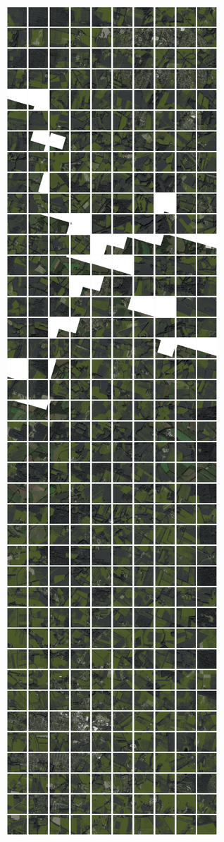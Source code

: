 <html>
<div>
<img src="https://github.com/HakkaTjakka/NL_TILE_MAP/blob/main/18/647/-1047/r.6470.-10470.png" height="44" width="44">
<img src="https://github.com/HakkaTjakka/NL_TILE_MAP/blob/main/18/647/-1047/r.6471.-10470.png" height="44" width="44">
<img src="https://github.com/HakkaTjakka/NL_TILE_MAP/blob/main/18/647/-1047/r.6472.-10470.png" height="44" width="44">
<img src="https://github.com/HakkaTjakka/NL_TILE_MAP/blob/main/18/647/-1047/r.6473.-10470.png" height="44" width="44">
<img src="https://github.com/HakkaTjakka/NL_TILE_MAP/blob/main/18/647/-1047/r.6474.-10470.png" height="44" width="44">
<img src="https://github.com/HakkaTjakka/NL_TILE_MAP/blob/main/18/647/-1047/r.6475.-10470.png" height="44" width="44">
<img src="https://github.com/HakkaTjakka/NL_TILE_MAP/blob/main/18/647/-1047/r.6476.-10470.png" height="44" width="44">
<img src="https://github.com/HakkaTjakka/NL_TILE_MAP/blob/main/18/647/-1047/r.6477.-10470.png" height="44" width="44">
<img src="https://github.com/HakkaTjakka/NL_TILE_MAP/blob/main/18/647/-1047/r.6478.-10470.png" height="44" width="44">
<img src="https://github.com/HakkaTjakka/NL_TILE_MAP/blob/main/18/647/-1047/r.6479.-10470.png" height="44" width="44">
<img src="https://github.com/HakkaTjakka/NL_TILE_MAP/blob/main/18/648/-1047/r.6480.-10470.png" height="44" width="44">
<img src="https://github.com/HakkaTjakka/NL_TILE_MAP/blob/main/18/648/-1047/r.6481.-10470.png" height="44" width="44">
<img src="https://github.com/HakkaTjakka/NL_TILE_MAP/blob/main/18/648/-1047/r.6482.-10470.png" height="44" width="44">
<img src="https://github.com/HakkaTjakka/NL_TILE_MAP/blob/main/18/648/-1047/r.6483.-10470.png" height="44" width="44">
<img src="https://github.com/HakkaTjakka/NL_TILE_MAP/blob/main/18/648/-1047/r.6484.-10470.png" height="44" width="44">
<img src="https://github.com/HakkaTjakka/NL_TILE_MAP/blob/main/18/648/-1047/r.6485.-10470.png" height="44" width="44">
<img src="https://github.com/HakkaTjakka/NL_TILE_MAP/blob/main/18/648/-1047/r.6486.-10470.png" height="44" width="44">
<img src="https://github.com/HakkaTjakka/NL_TILE_MAP/blob/main/18/648/-1047/r.6487.-10470.png" height="44" width="44">
<img src="https://github.com/HakkaTjakka/NL_TILE_MAP/blob/main/18/648/-1047/r.6488.-10470.png" height="44" width="44">
<img src="https://github.com/HakkaTjakka/NL_TILE_MAP/blob/main/18/648/-1047/r.6489.-10470.png" height="44" width="44">
<br>
<img src="https://github.com/HakkaTjakka/NL_TILE_MAP/blob/main/18/647/-1047/r.6470.-10469.png" height="44" width="44">
<img src="https://github.com/HakkaTjakka/NL_TILE_MAP/blob/main/18/647/-1047/r.6471.-10469.png" height="44" width="44">
<img src="https://github.com/HakkaTjakka/NL_TILE_MAP/blob/main/18/647/-1047/r.6472.-10469.png" height="44" width="44">
<img src="https://github.com/HakkaTjakka/NL_TILE_MAP/blob/main/18/647/-1047/r.6473.-10469.png" height="44" width="44">
<img src="https://github.com/HakkaTjakka/NL_TILE_MAP/blob/main/18/647/-1047/r.6474.-10469.png" height="44" width="44">
<img src="https://github.com/HakkaTjakka/NL_TILE_MAP/blob/main/18/647/-1047/r.6475.-10469.png" height="44" width="44">
<img src="https://github.com/HakkaTjakka/NL_TILE_MAP/blob/main/18/647/-1047/r.6476.-10469.png" height="44" width="44">
<img src="https://github.com/HakkaTjakka/NL_TILE_MAP/blob/main/18/647/-1047/r.6477.-10469.png" height="44" width="44">
<img src="https://github.com/HakkaTjakka/NL_TILE_MAP/blob/main/18/647/-1047/r.6478.-10469.png" height="44" width="44">
<img src="https://github.com/HakkaTjakka/NL_TILE_MAP/blob/main/18/647/-1047/r.6479.-10469.png" height="44" width="44">
<img src="https://github.com/HakkaTjakka/NL_TILE_MAP/blob/main/18/648/-1047/r.6480.-10469.png" height="44" width="44">
<img src="https://github.com/HakkaTjakka/NL_TILE_MAP/blob/main/18/648/-1047/r.6481.-10469.png" height="44" width="44">
<img src="https://github.com/HakkaTjakka/NL_TILE_MAP/blob/main/18/648/-1047/r.6482.-10469.png" height="44" width="44">
<img src="https://github.com/HakkaTjakka/NL_TILE_MAP/blob/main/18/648/-1047/r.6483.-10469.png" height="44" width="44">
<img src="https://github.com/HakkaTjakka/NL_TILE_MAP/blob/main/18/648/-1047/r.6484.-10469.png" height="44" width="44">
<img src="https://github.com/HakkaTjakka/NL_TILE_MAP/blob/main/18/648/-1047/r.6485.-10469.png" height="44" width="44">
<img src="https://github.com/HakkaTjakka/NL_TILE_MAP/blob/main/18/648/-1047/r.6486.-10469.png" height="44" width="44">
<img src="https://github.com/HakkaTjakka/NL_TILE_MAP/blob/main/18/648/-1047/r.6487.-10469.png" height="44" width="44">
<img src="https://github.com/HakkaTjakka/NL_TILE_MAP/blob/main/18/648/-1047/r.6488.-10469.png" height="44" width="44">
<img src="https://github.com/HakkaTjakka/NL_TILE_MAP/blob/main/18/648/-1047/r.6489.-10469.png" height="44" width="44">
<br>
<img src="https://github.com/HakkaTjakka/NL_TILE_MAP/blob/main/18/647/-1047/r.6470.-10468.png" height="44" width="44">
<img src="https://github.com/HakkaTjakka/NL_TILE_MAP/blob/main/18/647/-1047/r.6471.-10468.png" height="44" width="44">
<img src="https://github.com/HakkaTjakka/NL_TILE_MAP/blob/main/18/647/-1047/r.6472.-10468.png" height="44" width="44">
<img src="https://github.com/HakkaTjakka/NL_TILE_MAP/blob/main/18/647/-1047/r.6473.-10468.png" height="44" width="44">
<img src="https://github.com/HakkaTjakka/NL_TILE_MAP/blob/main/18/647/-1047/r.6474.-10468.png" height="44" width="44">
<img src="https://github.com/HakkaTjakka/NL_TILE_MAP/blob/main/18/647/-1047/r.6475.-10468.png" height="44" width="44">
<img src="https://github.com/HakkaTjakka/NL_TILE_MAP/blob/main/18/647/-1047/r.6476.-10468.png" height="44" width="44">
<img src="https://github.com/HakkaTjakka/NL_TILE_MAP/blob/main/18/647/-1047/r.6477.-10468.png" height="44" width="44">
<img src="https://github.com/HakkaTjakka/NL_TILE_MAP/blob/main/18/647/-1047/r.6478.-10468.png" height="44" width="44">
<img src="https://github.com/HakkaTjakka/NL_TILE_MAP/blob/main/18/647/-1047/r.6479.-10468.png" height="44" width="44">
<img src="https://github.com/HakkaTjakka/NL_TILE_MAP/blob/main/18/648/-1047/r.6480.-10468.png" height="44" width="44">
<img src="https://github.com/HakkaTjakka/NL_TILE_MAP/blob/main/18/648/-1047/r.6481.-10468.png" height="44" width="44">
<img src="https://github.com/HakkaTjakka/NL_TILE_MAP/blob/main/18/648/-1047/r.6482.-10468.png" height="44" width="44">
<img src="https://github.com/HakkaTjakka/NL_TILE_MAP/blob/main/18/648/-1047/r.6483.-10468.png" height="44" width="44">
<img src="https://github.com/HakkaTjakka/NL_TILE_MAP/blob/main/18/648/-1047/r.6484.-10468.png" height="44" width="44">
<img src="https://github.com/HakkaTjakka/NL_TILE_MAP/blob/main/18/648/-1047/r.6485.-10468.png" height="44" width="44">
<img src="https://github.com/HakkaTjakka/NL_TILE_MAP/blob/main/18/648/-1047/r.6486.-10468.png" height="44" width="44">
<img src="https://github.com/HakkaTjakka/NL_TILE_MAP/blob/main/18/648/-1047/r.6487.-10468.png" height="44" width="44">
<img src="https://github.com/HakkaTjakka/NL_TILE_MAP/blob/main/18/648/-1047/r.6488.-10468.png" height="44" width="44">
<img src="https://github.com/HakkaTjakka/NL_TILE_MAP/blob/main/18/648/-1047/r.6489.-10468.png" height="44" width="44">
<br>
<img src="https://github.com/HakkaTjakka/NL_TILE_MAP/blob/main/18/647/-1047/r.6470.-10467.png" height="44" width="44">
<img src="https://github.com/HakkaTjakka/NL_TILE_MAP/blob/main/18/647/-1047/r.6471.-10467.png" height="44" width="44">
<img src="https://github.com/HakkaTjakka/NL_TILE_MAP/blob/main/18/647/-1047/r.6472.-10467.png" height="44" width="44">
<img src="https://github.com/HakkaTjakka/NL_TILE_MAP/blob/main/18/647/-1047/r.6473.-10467.png" height="44" width="44">
<img src="https://github.com/HakkaTjakka/NL_TILE_MAP/blob/main/18/647/-1047/r.6474.-10467.png" height="44" width="44">
<img src="https://github.com/HakkaTjakka/NL_TILE_MAP/blob/main/18/647/-1047/r.6475.-10467.png" height="44" width="44">
<img src="https://github.com/HakkaTjakka/NL_TILE_MAP/blob/main/18/647/-1047/r.6476.-10467.png" height="44" width="44">
<img src="https://github.com/HakkaTjakka/NL_TILE_MAP/blob/main/18/647/-1047/r.6477.-10467.png" height="44" width="44">
<img src="https://github.com/HakkaTjakka/NL_TILE_MAP/blob/main/18/647/-1047/r.6478.-10467.png" height="44" width="44">
<img src="https://github.com/HakkaTjakka/NL_TILE_MAP/blob/main/18/647/-1047/r.6479.-10467.png" height="44" width="44">
<img src="https://github.com/HakkaTjakka/NL_TILE_MAP/blob/main/18/648/-1047/r.6480.-10467.png" height="44" width="44">
<img src="https://github.com/HakkaTjakka/NL_TILE_MAP/blob/main/18/648/-1047/r.6481.-10467.png" height="44" width="44">
<img src="https://github.com/HakkaTjakka/NL_TILE_MAP/blob/main/18/648/-1047/r.6482.-10467.png" height="44" width="44">
<img src="https://github.com/HakkaTjakka/NL_TILE_MAP/blob/main/18/648/-1047/r.6483.-10467.png" height="44" width="44">
<img src="https://github.com/HakkaTjakka/NL_TILE_MAP/blob/main/18/648/-1047/r.6484.-10467.png" height="44" width="44">
<img src="https://github.com/HakkaTjakka/NL_TILE_MAP/blob/main/18/648/-1047/r.6485.-10467.png" height="44" width="44">
<img src="https://github.com/HakkaTjakka/NL_TILE_MAP/blob/main/18/648/-1047/r.6486.-10467.png" height="44" width="44">
<img src="https://github.com/HakkaTjakka/NL_TILE_MAP/blob/main/18/648/-1047/r.6487.-10467.png" height="44" width="44">
<img src="https://github.com/HakkaTjakka/NL_TILE_MAP/blob/main/18/648/-1047/r.6488.-10467.png" height="44" width="44">
<img src="https://github.com/HakkaTjakka/NL_TILE_MAP/blob/main/18/648/-1047/r.6489.-10467.png" height="44" width="44">
<br>
<img src="https://github.com/HakkaTjakka/NL_TILE_MAP/blob/main/18/647/-1047/r.6470.-10466.png" height="44" width="44">
<img src="https://github.com/HakkaTjakka/NL_TILE_MAP/blob/main/18/647/-1047/r.6471.-10466.png" height="44" width="44">
<img src="https://github.com/HakkaTjakka/NL_TILE_MAP/blob/main/18/647/-1047/r.6472.-10466.png" height="44" width="44">
<img src="https://github.com/HakkaTjakka/NL_TILE_MAP/blob/main/18/647/-1047/r.6473.-10466.png" height="44" width="44">
<img src="https://github.com/HakkaTjakka/NL_TILE_MAP/blob/main/18/647/-1047/r.6474.-10466.png" height="44" width="44">
<img src="https://github.com/HakkaTjakka/NL_TILE_MAP/blob/main/18/647/-1047/r.6475.-10466.png" height="44" width="44">
<img src="https://github.com/HakkaTjakka/NL_TILE_MAP/blob/main/18/647/-1047/r.6476.-10466.png" height="44" width="44">
<img src="https://github.com/HakkaTjakka/NL_TILE_MAP/blob/main/18/647/-1047/r.6477.-10466.png" height="44" width="44">
<img src="https://github.com/HakkaTjakka/NL_TILE_MAP/blob/main/18/647/-1047/r.6478.-10466.png" height="44" width="44">
<img src="https://github.com/HakkaTjakka/NL_TILE_MAP/blob/main/18/647/-1047/r.6479.-10466.png" height="44" width="44">
<img src="https://github.com/HakkaTjakka/NL_TILE_MAP/blob/main/18/648/-1047/r.6480.-10466.png" height="44" width="44">
<img src="https://github.com/HakkaTjakka/NL_TILE_MAP/blob/main/18/648/-1047/r.6481.-10466.png" height="44" width="44">
<img src="https://github.com/HakkaTjakka/NL_TILE_MAP/blob/main/18/648/-1047/r.6482.-10466.png" height="44" width="44">
<img src="https://github.com/HakkaTjakka/NL_TILE_MAP/blob/main/18/648/-1047/r.6483.-10466.png" height="44" width="44">
<img src="https://github.com/HakkaTjakka/NL_TILE_MAP/blob/main/18/648/-1047/r.6484.-10466.png" height="44" width="44">
<img src="https://github.com/HakkaTjakka/NL_TILE_MAP/blob/main/18/648/-1047/r.6485.-10466.png" height="44" width="44">
<img src="https://github.com/HakkaTjakka/NL_TILE_MAP/blob/main/18/648/-1047/r.6486.-10466.png" height="44" width="44">
<img src="https://github.com/HakkaTjakka/NL_TILE_MAP/blob/main/18/648/-1047/r.6487.-10466.png" height="44" width="44">
<img src="https://github.com/HakkaTjakka/NL_TILE_MAP/blob/main/18/648/-1047/r.6488.-10466.png" height="44" width="44">
<img src="https://github.com/HakkaTjakka/NL_TILE_MAP/blob/main/18/648/-1047/r.6489.-10466.png" height="44" width="44">
<br>
<img src="https://github.com/HakkaTjakka/NL_TILE_MAP/blob/main/18/647/-1047/r.6470.-10465.png" height="44" width="44">
<img src="https://github.com/HakkaTjakka/NL_TILE_MAP/blob/main/18/647/-1047/r.6471.-10465.png" height="44" width="44">
<img src="https://github.com/HakkaTjakka/NL_TILE_MAP/blob/main/18/647/-1047/r.6472.-10465.png" height="44" width="44">
<img src="https://github.com/HakkaTjakka/NL_TILE_MAP/blob/main/18/647/-1047/r.6473.-10465.png" height="44" width="44">
<img src="https://github.com/HakkaTjakka/NL_TILE_MAP/blob/main/18/647/-1047/r.6474.-10465.png" height="44" width="44">
<img src="https://github.com/HakkaTjakka/NL_TILE_MAP/blob/main/18/647/-1047/r.6475.-10465.png" height="44" width="44">
<img src="https://github.com/HakkaTjakka/NL_TILE_MAP/blob/main/18/647/-1047/r.6476.-10465.png" height="44" width="44">
<img src="https://github.com/HakkaTjakka/NL_TILE_MAP/blob/main/18/647/-1047/r.6477.-10465.png" height="44" width="44">
<img src="https://github.com/HakkaTjakka/NL_TILE_MAP/blob/main/18/647/-1047/r.6478.-10465.png" height="44" width="44">
<img src="https://github.com/HakkaTjakka/NL_TILE_MAP/blob/main/18/647/-1047/r.6479.-10465.png" height="44" width="44">
<img src="https://github.com/HakkaTjakka/NL_TILE_MAP/blob/main/18/648/-1047/r.6480.-10465.png" height="44" width="44">
<img src="https://github.com/HakkaTjakka/NL_TILE_MAP/blob/main/18/648/-1047/r.6481.-10465.png" height="44" width="44">
<img src="https://github.com/HakkaTjakka/NL_TILE_MAP/blob/main/18/648/-1047/r.6482.-10465.png" height="44" width="44">
<img src="https://github.com/HakkaTjakka/NL_TILE_MAP/blob/main/18/648/-1047/r.6483.-10465.png" height="44" width="44">
<img src="https://github.com/HakkaTjakka/NL_TILE_MAP/blob/main/18/648/-1047/r.6484.-10465.png" height="44" width="44">
<img src="https://github.com/HakkaTjakka/NL_TILE_MAP/blob/main/18/648/-1047/r.6485.-10465.png" height="44" width="44">
<img src="https://github.com/HakkaTjakka/NL_TILE_MAP/blob/main/18/648/-1047/r.6486.-10465.png" height="44" width="44">
<img src="https://github.com/HakkaTjakka/NL_TILE_MAP/blob/main/18/648/-1047/r.6487.-10465.png" height="44" width="44">
<img src="https://github.com/HakkaTjakka/NL_TILE_MAP/blob/main/18/648/-1047/r.6488.-10465.png" height="44" width="44">
<img src="https://github.com/HakkaTjakka/NL_TILE_MAP/blob/main/18/648/-1047/r.6489.-10465.png" height="44" width="44">
<br>
<img src="https://github.com/HakkaTjakka/NL_TILE_MAP/blob/main/18/647/-1047/r.6470.-10464.png" height="44" width="44">
<img src="https://github.com/HakkaTjakka/NL_TILE_MAP/blob/main/18/647/-1047/r.6471.-10464.png" height="44" width="44">
<img src="https://github.com/HakkaTjakka/NL_TILE_MAP/blob/main/18/647/-1047/r.6472.-10464.png" height="44" width="44">
<img src="https://github.com/HakkaTjakka/NL_TILE_MAP/blob/main/18/647/-1047/r.6473.-10464.png" height="44" width="44">
<img src="https://github.com/HakkaTjakka/NL_TILE_MAP/blob/main/18/647/-1047/r.6474.-10464.png" height="44" width="44">
<img src="https://github.com/HakkaTjakka/NL_TILE_MAP/blob/main/18/647/-1047/r.6475.-10464.png" height="44" width="44">
<img src="https://github.com/HakkaTjakka/NL_TILE_MAP/blob/main/18/647/-1047/r.6476.-10464.png" height="44" width="44">
<img src="https://github.com/HakkaTjakka/NL_TILE_MAP/blob/main/18/647/-1047/r.6477.-10464.png" height="44" width="44">
<img src="https://github.com/HakkaTjakka/NL_TILE_MAP/blob/main/18/647/-1047/r.6478.-10464.png" height="44" width="44">
<img src="https://github.com/HakkaTjakka/NL_TILE_MAP/blob/main/18/647/-1047/r.6479.-10464.png" height="44" width="44">
<img src="https://github.com/HakkaTjakka/NL_TILE_MAP/blob/main/18/648/-1047/r.6480.-10464.png" height="44" width="44">
<img src="https://github.com/HakkaTjakka/NL_TILE_MAP/blob/main/18/648/-1047/r.6481.-10464.png" height="44" width="44">
<img src="https://github.com/HakkaTjakka/NL_TILE_MAP/blob/main/18/648/-1047/r.6482.-10464.png" height="44" width="44">
<img src="https://github.com/HakkaTjakka/NL_TILE_MAP/blob/main/18/648/-1047/r.6483.-10464.png" height="44" width="44">
<img src="https://github.com/HakkaTjakka/NL_TILE_MAP/blob/main/18/648/-1047/r.6484.-10464.png" height="44" width="44">
<img src="https://github.com/HakkaTjakka/NL_TILE_MAP/blob/main/18/648/-1047/r.6485.-10464.png" height="44" width="44">
<img src="https://github.com/HakkaTjakka/NL_TILE_MAP/blob/main/18/648/-1047/r.6486.-10464.png" height="44" width="44">
<img src="https://github.com/HakkaTjakka/NL_TILE_MAP/blob/main/18/648/-1047/r.6487.-10464.png" height="44" width="44">
<img src="https://github.com/HakkaTjakka/NL_TILE_MAP/blob/main/18/648/-1047/r.6488.-10464.png" height="44" width="44">
<img src="https://github.com/HakkaTjakka/NL_TILE_MAP/blob/main/18/648/-1047/r.6489.-10464.png" height="44" width="44">
<br>
<img src="https://github.com/HakkaTjakka/NL_TILE_MAP/blob/main/18/647/-1047/r.6470.-10463.png" height="44" width="44">
<img src="https://github.com/HakkaTjakka/NL_TILE_MAP/blob/main/18/647/-1047/r.6471.-10463.png" height="44" width="44">
<img src="https://github.com/HakkaTjakka/NL_TILE_MAP/blob/main/18/647/-1047/r.6472.-10463.png" height="44" width="44">
<img src="https://github.com/HakkaTjakka/NL_TILE_MAP/blob/main/18/647/-1047/r.6473.-10463.png" height="44" width="44">
<img src="https://github.com/HakkaTjakka/NL_TILE_MAP/blob/main/18/647/-1047/r.6474.-10463.png" height="44" width="44">
<img src="https://github.com/HakkaTjakka/NL_TILE_MAP/blob/main/18/647/-1047/r.6475.-10463.png" height="44" width="44">
<img src="https://github.com/HakkaTjakka/NL_TILE_MAP/blob/main/18/647/-1047/r.6476.-10463.png" height="44" width="44">
<img src="https://github.com/HakkaTjakka/NL_TILE_MAP/blob/main/18/647/-1047/r.6477.-10463.png" height="44" width="44">
<img src="https://github.com/HakkaTjakka/NL_TILE_MAP/blob/main/18/647/-1047/r.6478.-10463.png" height="44" width="44">
<img src="https://github.com/HakkaTjakka/NL_TILE_MAP/blob/main/18/647/-1047/r.6479.-10463.png" height="44" width="44">
<img src="https://github.com/HakkaTjakka/NL_TILE_MAP/blob/main/18/648/-1047/r.6480.-10463.png" height="44" width="44">
<img src="https://github.com/HakkaTjakka/NL_TILE_MAP/blob/main/18/648/-1047/r.6481.-10463.png" height="44" width="44">
<img src="https://github.com/HakkaTjakka/NL_TILE_MAP/blob/main/18/648/-1047/r.6482.-10463.png" height="44" width="44">
<img src="https://github.com/HakkaTjakka/NL_TILE_MAP/blob/main/18/648/-1047/r.6483.-10463.png" height="44" width="44">
<img src="https://github.com/HakkaTjakka/NL_TILE_MAP/blob/main/18/648/-1047/r.6484.-10463.png" height="44" width="44">
<img src="https://github.com/HakkaTjakka/NL_TILE_MAP/blob/main/18/648/-1047/r.6485.-10463.png" height="44" width="44">
<img src="https://github.com/HakkaTjakka/NL_TILE_MAP/blob/main/18/648/-1047/r.6486.-10463.png" height="44" width="44">
<img src="https://github.com/HakkaTjakka/NL_TILE_MAP/blob/main/18/648/-1047/r.6487.-10463.png" height="44" width="44">
<img src="https://github.com/HakkaTjakka/NL_TILE_MAP/blob/main/18/648/-1047/r.6488.-10463.png" height="44" width="44">
<img src="https://github.com/HakkaTjakka/NL_TILE_MAP/blob/main/18/648/-1047/r.6489.-10463.png" height="44" width="44">
<br>
<img src="https://github.com/HakkaTjakka/NL_TILE_MAP/blob/main/18/647/-1047/r.6470.-10462.png" height="44" width="44">
<img src="https://github.com/HakkaTjakka/NL_TILE_MAP/blob/main/18/647/-1047/r.6471.-10462.png" height="44" width="44">
<img src="https://github.com/HakkaTjakka/NL_TILE_MAP/blob/main/18/647/-1047/r.6472.-10462.png" height="44" width="44">
<img src="https://github.com/HakkaTjakka/NL_TILE_MAP/blob/main/18/647/-1047/r.6473.-10462.png" height="44" width="44">
<img src="https://github.com/HakkaTjakka/NL_TILE_MAP/blob/main/18/647/-1047/r.6474.-10462.png" height="44" width="44">
<img src="https://github.com/HakkaTjakka/NL_TILE_MAP/blob/main/18/647/-1047/r.6475.-10462.png" height="44" width="44">
<img src="https://github.com/HakkaTjakka/NL_TILE_MAP/blob/main/18/647/-1047/r.6476.-10462.png" height="44" width="44">
<img src="https://github.com/HakkaTjakka/NL_TILE_MAP/blob/main/18/647/-1047/r.6477.-10462.png" height="44" width="44">
<img src="https://github.com/HakkaTjakka/NL_TILE_MAP/blob/main/18/647/-1047/r.6478.-10462.png" height="44" width="44">
<img src="https://github.com/HakkaTjakka/NL_TILE_MAP/blob/main/18/647/-1047/r.6479.-10462.png" height="44" width="44">
<img src="https://github.com/HakkaTjakka/NL_TILE_MAP/blob/main/18/648/-1047/r.6480.-10462.png" height="44" width="44">
<img src="https://github.com/HakkaTjakka/NL_TILE_MAP/blob/main/18/648/-1047/r.6481.-10462.png" height="44" width="44">
<img src="https://github.com/HakkaTjakka/NL_TILE_MAP/blob/main/18/648/-1047/r.6482.-10462.png" height="44" width="44">
<img src="https://github.com/HakkaTjakka/NL_TILE_MAP/blob/main/18/648/-1047/r.6483.-10462.png" height="44" width="44">
<img src="https://github.com/HakkaTjakka/NL_TILE_MAP/blob/main/18/648/-1047/r.6484.-10462.png" height="44" width="44">
<img src="https://github.com/HakkaTjakka/NL_TILE_MAP/blob/main/18/648/-1047/r.6485.-10462.png" height="44" width="44">
<img src="https://github.com/HakkaTjakka/NL_TILE_MAP/blob/main/18/648/-1047/r.6486.-10462.png" height="44" width="44">
<img src="https://github.com/HakkaTjakka/NL_TILE_MAP/blob/main/18/648/-1047/r.6487.-10462.png" height="44" width="44">
<img src="https://github.com/HakkaTjakka/NL_TILE_MAP/blob/main/18/648/-1047/r.6488.-10462.png" height="44" width="44">
<img src="https://github.com/HakkaTjakka/NL_TILE_MAP/blob/main/18/648/-1047/r.6489.-10462.png" height="44" width="44">
<br>
<img src="https://github.com/HakkaTjakka/NL_TILE_MAP/blob/main/18/647/-1047/r.6470.-10461.png" height="44" width="44">
<img src="https://github.com/HakkaTjakka/NL_TILE_MAP/blob/main/18/647/-1047/r.6471.-10461.png" height="44" width="44">
<img src="https://github.com/HakkaTjakka/NL_TILE_MAP/blob/main/18/647/-1047/r.6472.-10461.png" height="44" width="44">
<img src="https://github.com/HakkaTjakka/NL_TILE_MAP/blob/main/18/647/-1047/r.6473.-10461.png" height="44" width="44">
<img src="https://github.com/HakkaTjakka/NL_TILE_MAP/blob/main/18/647/-1047/r.6474.-10461.png" height="44" width="44">
<img src="https://github.com/HakkaTjakka/NL_TILE_MAP/blob/main/18/647/-1047/r.6475.-10461.png" height="44" width="44">
<img src="https://github.com/HakkaTjakka/NL_TILE_MAP/blob/main/18/647/-1047/r.6476.-10461.png" height="44" width="44">
<img src="https://github.com/HakkaTjakka/NL_TILE_MAP/blob/main/18/647/-1047/r.6477.-10461.png" height="44" width="44">
<img src="https://github.com/HakkaTjakka/NL_TILE_MAP/blob/main/18/647/-1047/r.6478.-10461.png" height="44" width="44">
<img src="https://github.com/HakkaTjakka/NL_TILE_MAP/blob/main/18/647/-1047/r.6479.-10461.png" height="44" width="44">
<img src="https://github.com/HakkaTjakka/NL_TILE_MAP/blob/main/18/648/-1047/r.6480.-10461.png" height="44" width="44">
<img src="https://github.com/HakkaTjakka/NL_TILE_MAP/blob/main/18/648/-1047/r.6481.-10461.png" height="44" width="44">
<img src="https://github.com/HakkaTjakka/NL_TILE_MAP/blob/main/18/648/-1047/r.6482.-10461.png" height="44" width="44">
<img src="https://github.com/HakkaTjakka/NL_TILE_MAP/blob/main/18/648/-1047/r.6483.-10461.png" height="44" width="44">
<img src="https://github.com/HakkaTjakka/NL_TILE_MAP/blob/main/18/648/-1047/r.6484.-10461.png" height="44" width="44">
<img src="https://github.com/HakkaTjakka/NL_TILE_MAP/blob/main/18/648/-1047/r.6485.-10461.png" height="44" width="44">
<img src="https://github.com/HakkaTjakka/NL_TILE_MAP/blob/main/18/648/-1047/r.6486.-10461.png" height="44" width="44">
<img src="https://github.com/HakkaTjakka/NL_TILE_MAP/blob/main/18/648/-1047/r.6487.-10461.png" height="44" width="44">
<img src="https://github.com/HakkaTjakka/NL_TILE_MAP/blob/main/18/648/-1047/r.6488.-10461.png" height="44" width="44">
<img src="https://github.com/HakkaTjakka/NL_TILE_MAP/blob/main/18/648/-1047/r.6489.-10461.png" height="44" width="44">
<br>
<img src="https://github.com/HakkaTjakka/NL_TILE_MAP/blob/main/18/647/-1046/r.6470.-10460.png" height="44" width="44">
<img src="https://github.com/HakkaTjakka/NL_TILE_MAP/blob/main/18/647/-1046/r.6471.-10460.png" height="44" width="44">
<img src="https://github.com/HakkaTjakka/NL_TILE_MAP/blob/main/18/647/-1046/r.6472.-10460.png" height="44" width="44">
<img src="https://github.com/HakkaTjakka/NL_TILE_MAP/blob/main/18/647/-1046/r.6473.-10460.png" height="44" width="44">
<img src="https://github.com/HakkaTjakka/NL_TILE_MAP/blob/main/18/647/-1046/r.6474.-10460.png" height="44" width="44">
<img src="https://github.com/HakkaTjakka/NL_TILE_MAP/blob/main/18/647/-1046/r.6475.-10460.png" height="44" width="44">
<img src="https://github.com/HakkaTjakka/NL_TILE_MAP/blob/main/18/647/-1046/r.6476.-10460.png" height="44" width="44">
<img src="https://github.com/HakkaTjakka/NL_TILE_MAP/blob/main/18/647/-1046/r.6477.-10460.png" height="44" width="44">
<img src="https://github.com/HakkaTjakka/NL_TILE_MAP/blob/main/18/647/-1046/r.6478.-10460.png" height="44" width="44">
<img src="https://github.com/HakkaTjakka/NL_TILE_MAP/blob/main/18/647/-1046/r.6479.-10460.png" height="44" width="44">
<img src="https://github.com/HakkaTjakka/NL_TILE_MAP/blob/main/18/648/-1046/r.6480.-10460.png" height="44" width="44">
<img src="https://github.com/HakkaTjakka/NL_TILE_MAP/blob/main/18/648/-1046/r.6481.-10460.png" height="44" width="44">
<img src="https://github.com/HakkaTjakka/NL_TILE_MAP/blob/main/18/648/-1046/r.6482.-10460.png" height="44" width="44">
<img src="https://github.com/HakkaTjakka/NL_TILE_MAP/blob/main/18/648/-1046/r.6483.-10460.png" height="44" width="44">
<img src="https://github.com/HakkaTjakka/NL_TILE_MAP/blob/main/18/648/-1046/r.6484.-10460.png" height="44" width="44">
<img src="https://github.com/HakkaTjakka/NL_TILE_MAP/blob/main/18/648/-1046/r.6485.-10460.png" height="44" width="44">
<img src="https://github.com/HakkaTjakka/NL_TILE_MAP/blob/main/18/648/-1046/r.6486.-10460.png" height="44" width="44">
<img src="https://github.com/HakkaTjakka/NL_TILE_MAP/blob/main/18/648/-1046/r.6487.-10460.png" height="44" width="44">
<img src="https://github.com/HakkaTjakka/NL_TILE_MAP/blob/main/18/648/-1046/r.6488.-10460.png" height="44" width="44">
<img src="https://github.com/HakkaTjakka/NL_TILE_MAP/blob/main/18/648/-1046/r.6489.-10460.png" height="44" width="44">
<br>
<img src="https://github.com/HakkaTjakka/NL_TILE_MAP/blob/main/18/647/-1046/r.6470.-10459.png" height="44" width="44">
<img src="https://github.com/HakkaTjakka/NL_TILE_MAP/blob/main/18/647/-1046/r.6471.-10459.png" height="44" width="44">
<img src="https://github.com/HakkaTjakka/NL_TILE_MAP/blob/main/18/647/-1046/r.6472.-10459.png" height="44" width="44">
<img src="https://github.com/HakkaTjakka/NL_TILE_MAP/blob/main/18/647/-1046/r.6473.-10459.png" height="44" width="44">
<img src="https://github.com/HakkaTjakka/NL_TILE_MAP/blob/main/18/647/-1046/r.6474.-10459.png" height="44" width="44">
<img src="https://github.com/HakkaTjakka/NL_TILE_MAP/blob/main/18/647/-1046/r.6475.-10459.png" height="44" width="44">
<img src="https://github.com/HakkaTjakka/NL_TILE_MAP/blob/main/18/647/-1046/r.6476.-10459.png" height="44" width="44">
<img src="https://github.com/HakkaTjakka/NL_TILE_MAP/blob/main/18/647/-1046/r.6477.-10459.png" height="44" width="44">
<img src="https://github.com/HakkaTjakka/NL_TILE_MAP/blob/main/18/647/-1046/r.6478.-10459.png" height="44" width="44">
<img src="https://github.com/HakkaTjakka/NL_TILE_MAP/blob/main/18/647/-1046/r.6479.-10459.png" height="44" width="44">
<img src="https://github.com/HakkaTjakka/NL_TILE_MAP/blob/main/18/648/-1046/r.6480.-10459.png" height="44" width="44">
<img src="https://github.com/HakkaTjakka/NL_TILE_MAP/blob/main/18/648/-1046/r.6481.-10459.png" height="44" width="44">
<img src="https://github.com/HakkaTjakka/NL_TILE_MAP/blob/main/18/648/-1046/r.6482.-10459.png" height="44" width="44">
<img src="https://github.com/HakkaTjakka/NL_TILE_MAP/blob/main/18/648/-1046/r.6483.-10459.png" height="44" width="44">
<img src="https://github.com/HakkaTjakka/NL_TILE_MAP/blob/main/18/648/-1046/r.6484.-10459.png" height="44" width="44">
<img src="https://github.com/HakkaTjakka/NL_TILE_MAP/blob/main/18/648/-1046/r.6485.-10459.png" height="44" width="44">
<img src="https://github.com/HakkaTjakka/NL_TILE_MAP/blob/main/18/648/-1046/r.6486.-10459.png" height="44" width="44">
<img src="https://github.com/HakkaTjakka/NL_TILE_MAP/blob/main/18/648/-1046/r.6487.-10459.png" height="44" width="44">
<img src="https://github.com/HakkaTjakka/NL_TILE_MAP/blob/main/18/648/-1046/r.6488.-10459.png" height="44" width="44">
<img src="https://github.com/HakkaTjakka/NL_TILE_MAP/blob/main/18/648/-1046/r.6489.-10459.png" height="44" width="44">
<br>
<img src="https://github.com/HakkaTjakka/NL_TILE_MAP/blob/main/18/647/-1046/r.6470.-10458.png" height="44" width="44">
<img src="https://github.com/HakkaTjakka/NL_TILE_MAP/blob/main/18/647/-1046/r.6471.-10458.png" height="44" width="44">
<img src="https://github.com/HakkaTjakka/NL_TILE_MAP/blob/main/18/647/-1046/r.6472.-10458.png" height="44" width="44">
<img src="https://github.com/HakkaTjakka/NL_TILE_MAP/blob/main/18/647/-1046/r.6473.-10458.png" height="44" width="44">
<img src="https://github.com/HakkaTjakka/NL_TILE_MAP/blob/main/18/647/-1046/r.6474.-10458.png" height="44" width="44">
<img src="https://github.com/HakkaTjakka/NL_TILE_MAP/blob/main/18/647/-1046/r.6475.-10458.png" height="44" width="44">
<img src="https://github.com/HakkaTjakka/NL_TILE_MAP/blob/main/18/647/-1046/r.6476.-10458.png" height="44" width="44">
<img src="https://github.com/HakkaTjakka/NL_TILE_MAP/blob/main/18/647/-1046/r.6477.-10458.png" height="44" width="44">
<img src="https://github.com/HakkaTjakka/NL_TILE_MAP/blob/main/18/647/-1046/r.6478.-10458.png" height="44" width="44">
<img src="https://github.com/HakkaTjakka/NL_TILE_MAP/blob/main/18/647/-1046/r.6479.-10458.png" height="44" width="44">
<img src="https://github.com/HakkaTjakka/NL_TILE_MAP/blob/main/18/648/-1046/r.6480.-10458.png" height="44" width="44">
<img src="https://github.com/HakkaTjakka/NL_TILE_MAP/blob/main/18/648/-1046/r.6481.-10458.png" height="44" width="44">
<img src="https://github.com/HakkaTjakka/NL_TILE_MAP/blob/main/18/648/-1046/r.6482.-10458.png" height="44" width="44">
<img src="https://github.com/HakkaTjakka/NL_TILE_MAP/blob/main/18/648/-1046/r.6483.-10458.png" height="44" width="44">
<img src="https://github.com/HakkaTjakka/NL_TILE_MAP/blob/main/18/648/-1046/r.6484.-10458.png" height="44" width="44">
<img src="https://github.com/HakkaTjakka/NL_TILE_MAP/blob/main/18/648/-1046/r.6485.-10458.png" height="44" width="44">
<img src="https://github.com/HakkaTjakka/NL_TILE_MAP/blob/main/18/648/-1046/r.6486.-10458.png" height="44" width="44">
<img src="https://github.com/HakkaTjakka/NL_TILE_MAP/blob/main/18/648/-1046/r.6487.-10458.png" height="44" width="44">
<img src="https://github.com/HakkaTjakka/NL_TILE_MAP/blob/main/18/648/-1046/r.6488.-10458.png" height="44" width="44">
<img src="https://github.com/HakkaTjakka/NL_TILE_MAP/blob/main/18/648/-1046/r.6489.-10458.png" height="44" width="44">
<br>
<img src="https://github.com/HakkaTjakka/NL_TILE_MAP/blob/main/18/647/-1046/r.6470.-10457.png" height="44" width="44">
<img src="https://github.com/HakkaTjakka/NL_TILE_MAP/blob/main/18/647/-1046/r.6471.-10457.png" height="44" width="44">
<img src="https://github.com/HakkaTjakka/NL_TILE_MAP/blob/main/18/647/-1046/r.6472.-10457.png" height="44" width="44">
<img src="https://github.com/HakkaTjakka/NL_TILE_MAP/blob/main/18/647/-1046/r.6473.-10457.png" height="44" width="44">
<img src="https://github.com/HakkaTjakka/NL_TILE_MAP/blob/main/18/647/-1046/r.6474.-10457.png" height="44" width="44">
<img src="https://github.com/HakkaTjakka/NL_TILE_MAP/blob/main/18/647/-1046/r.6475.-10457.png" height="44" width="44">
<img src="https://github.com/HakkaTjakka/NL_TILE_MAP/blob/main/18/647/-1046/r.6476.-10457.png" height="44" width="44">
<img src="https://github.com/HakkaTjakka/NL_TILE_MAP/blob/main/18/647/-1046/r.6477.-10457.png" height="44" width="44">
<img src="https://github.com/HakkaTjakka/NL_TILE_MAP/blob/main/18/647/-1046/r.6478.-10457.png" height="44" width="44">
<img src="https://github.com/HakkaTjakka/NL_TILE_MAP/blob/main/18/647/-1046/r.6479.-10457.png" height="44" width="44">
<img src="https://github.com/HakkaTjakka/NL_TILE_MAP/blob/main/18/648/-1046/r.6480.-10457.png" height="44" width="44">
<img src="https://github.com/HakkaTjakka/NL_TILE_MAP/blob/main/18/648/-1046/r.6481.-10457.png" height="44" width="44">
<img src="https://github.com/HakkaTjakka/NL_TILE_MAP/blob/main/18/648/-1046/r.6482.-10457.png" height="44" width="44">
<img src="https://github.com/HakkaTjakka/NL_TILE_MAP/blob/main/18/648/-1046/r.6483.-10457.png" height="44" width="44">
<img src="https://github.com/HakkaTjakka/NL_TILE_MAP/blob/main/18/648/-1046/r.6484.-10457.png" height="44" width="44">
<img src="https://github.com/HakkaTjakka/NL_TILE_MAP/blob/main/18/648/-1046/r.6485.-10457.png" height="44" width="44">
<img src="https://github.com/HakkaTjakka/NL_TILE_MAP/blob/main/18/648/-1046/r.6486.-10457.png" height="44" width="44">
<img src="https://github.com/HakkaTjakka/NL_TILE_MAP/blob/main/18/648/-1046/r.6487.-10457.png" height="44" width="44">
<img src="https://github.com/HakkaTjakka/NL_TILE_MAP/blob/main/18/648/-1046/r.6488.-10457.png" height="44" width="44">
<img src="https://github.com/HakkaTjakka/NL_TILE_MAP/blob/main/18/648/-1046/r.6489.-10457.png" height="44" width="44">
<br>
<img src="https://github.com/HakkaTjakka/NL_TILE_MAP/blob/main/18/647/-1046/r.6470.-10456.png" height="44" width="44">
<img src="https://github.com/HakkaTjakka/NL_TILE_MAP/blob/main/18/647/-1046/r.6471.-10456.png" height="44" width="44">
<img src="https://github.com/HakkaTjakka/NL_TILE_MAP/blob/main/18/647/-1046/r.6472.-10456.png" height="44" width="44">
<img src="https://github.com/HakkaTjakka/NL_TILE_MAP/blob/main/18/647/-1046/r.6473.-10456.png" height="44" width="44">
<img src="https://github.com/HakkaTjakka/NL_TILE_MAP/blob/main/18/647/-1046/r.6474.-10456.png" height="44" width="44">
<img src="https://github.com/HakkaTjakka/NL_TILE_MAP/blob/main/18/647/-1046/r.6475.-10456.png" height="44" width="44">
<img src="https://github.com/HakkaTjakka/NL_TILE_MAP/blob/main/18/647/-1046/r.6476.-10456.png" height="44" width="44">
<img src="https://github.com/HakkaTjakka/NL_TILE_MAP/blob/main/18/647/-1046/r.6477.-10456.png" height="44" width="44">
<img src="https://github.com/HakkaTjakka/NL_TILE_MAP/blob/main/18/647/-1046/r.6478.-10456.png" height="44" width="44">
<img src="https://github.com/HakkaTjakka/NL_TILE_MAP/blob/main/18/647/-1046/r.6479.-10456.png" height="44" width="44">
<img src="https://github.com/HakkaTjakka/NL_TILE_MAP/blob/main/18/648/-1046/r.6480.-10456.png" height="44" width="44">
<img src="https://github.com/HakkaTjakka/NL_TILE_MAP/blob/main/18/648/-1046/r.6481.-10456.png" height="44" width="44">
<img src="https://github.com/HakkaTjakka/NL_TILE_MAP/blob/main/18/648/-1046/r.6482.-10456.png" height="44" width="44">
<img src="https://github.com/HakkaTjakka/NL_TILE_MAP/blob/main/18/648/-1046/r.6483.-10456.png" height="44" width="44">
<img src="https://github.com/HakkaTjakka/NL_TILE_MAP/blob/main/18/648/-1046/r.6484.-10456.png" height="44" width="44">
<img src="https://github.com/HakkaTjakka/NL_TILE_MAP/blob/main/18/648/-1046/r.6485.-10456.png" height="44" width="44">
<img src="https://github.com/HakkaTjakka/NL_TILE_MAP/blob/main/18/648/-1046/r.6486.-10456.png" height="44" width="44">
<img src="https://github.com/HakkaTjakka/NL_TILE_MAP/blob/main/18/648/-1046/r.6487.-10456.png" height="44" width="44">
<img src="https://github.com/HakkaTjakka/NL_TILE_MAP/blob/main/18/648/-1046/r.6488.-10456.png" height="44" width="44">
<img src="https://github.com/HakkaTjakka/NL_TILE_MAP/blob/main/18/648/-1046/r.6489.-10456.png" height="44" width="44">
<br>
<img src="https://github.com/HakkaTjakka/NL_TILE_MAP/blob/main/18/647/-1046/r.6470.-10455.png" height="44" width="44">
<img src="https://github.com/HakkaTjakka/NL_TILE_MAP/blob/main/18/647/-1046/r.6471.-10455.png" height="44" width="44">
<img src="https://github.com/HakkaTjakka/NL_TILE_MAP/blob/main/18/647/-1046/r.6472.-10455.png" height="44" width="44">
<img src="https://github.com/HakkaTjakka/NL_TILE_MAP/blob/main/18/647/-1046/r.6473.-10455.png" height="44" width="44">
<img src="https://github.com/HakkaTjakka/NL_TILE_MAP/blob/main/18/647/-1046/r.6474.-10455.png" height="44" width="44">
<img src="https://github.com/HakkaTjakka/NL_TILE_MAP/blob/main/18/647/-1046/r.6475.-10455.png" height="44" width="44">
<img src="https://github.com/HakkaTjakka/NL_TILE_MAP/blob/main/18/647/-1046/r.6476.-10455.png" height="44" width="44">
<img src="https://github.com/HakkaTjakka/NL_TILE_MAP/blob/main/18/647/-1046/r.6477.-10455.png" height="44" width="44">
<img src="https://github.com/HakkaTjakka/NL_TILE_MAP/blob/main/18/647/-1046/r.6478.-10455.png" height="44" width="44">
<img src="https://github.com/HakkaTjakka/NL_TILE_MAP/blob/main/18/647/-1046/r.6479.-10455.png" height="44" width="44">
<img src="https://github.com/HakkaTjakka/NL_TILE_MAP/blob/main/18/648/-1046/r.6480.-10455.png" height="44" width="44">
<img src="https://github.com/HakkaTjakka/NL_TILE_MAP/blob/main/18/648/-1046/r.6481.-10455.png" height="44" width="44">
<img src="https://github.com/HakkaTjakka/NL_TILE_MAP/blob/main/18/648/-1046/r.6482.-10455.png" height="44" width="44">
<img src="https://github.com/HakkaTjakka/NL_TILE_MAP/blob/main/18/648/-1046/r.6483.-10455.png" height="44" width="44">
<img src="https://github.com/HakkaTjakka/NL_TILE_MAP/blob/main/18/648/-1046/r.6484.-10455.png" height="44" width="44">
<img src="https://github.com/HakkaTjakka/NL_TILE_MAP/blob/main/18/648/-1046/r.6485.-10455.png" height="44" width="44">
<img src="https://github.com/HakkaTjakka/NL_TILE_MAP/blob/main/18/648/-1046/r.6486.-10455.png" height="44" width="44">
<img src="https://github.com/HakkaTjakka/NL_TILE_MAP/blob/main/18/648/-1046/r.6487.-10455.png" height="44" width="44">
<img src="https://github.com/HakkaTjakka/NL_TILE_MAP/blob/main/18/648/-1046/r.6488.-10455.png" height="44" width="44">
<img src="https://github.com/HakkaTjakka/NL_TILE_MAP/blob/main/18/648/-1046/r.6489.-10455.png" height="44" width="44">
<br>
<img src="https://github.com/HakkaTjakka/NL_TILE_MAP/blob/main/18/647/-1046/r.6470.-10454.png" height="44" width="44">
<img src="https://github.com/HakkaTjakka/NL_TILE_MAP/blob/main/18/647/-1046/r.6471.-10454.png" height="44" width="44">
<img src="https://github.com/HakkaTjakka/NL_TILE_MAP/blob/main/18/647/-1046/r.6472.-10454.png" height="44" width="44">
<img src="https://github.com/HakkaTjakka/NL_TILE_MAP/blob/main/18/647/-1046/r.6473.-10454.png" height="44" width="44">
<img src="https://github.com/HakkaTjakka/NL_TILE_MAP/blob/main/18/647/-1046/r.6474.-10454.png" height="44" width="44">
<img src="https://github.com/HakkaTjakka/NL_TILE_MAP/blob/main/18/647/-1046/r.6475.-10454.png" height="44" width="44">
<img src="https://github.com/HakkaTjakka/NL_TILE_MAP/blob/main/18/647/-1046/r.6476.-10454.png" height="44" width="44">
<img src="https://github.com/HakkaTjakka/NL_TILE_MAP/blob/main/18/647/-1046/r.6477.-10454.png" height="44" width="44">
<img src="https://github.com/HakkaTjakka/NL_TILE_MAP/blob/main/18/647/-1046/r.6478.-10454.png" height="44" width="44">
<img src="https://github.com/HakkaTjakka/NL_TILE_MAP/blob/main/18/647/-1046/r.6479.-10454.png" height="44" width="44">
<img src="https://github.com/HakkaTjakka/NL_TILE_MAP/blob/main/18/648/-1046/r.6480.-10454.png" height="44" width="44">
<img src="https://github.com/HakkaTjakka/NL_TILE_MAP/blob/main/18/648/-1046/r.6481.-10454.png" height="44" width="44">
<img src="https://github.com/HakkaTjakka/NL_TILE_MAP/blob/main/18/648/-1046/r.6482.-10454.png" height="44" width="44">
<img src="https://github.com/HakkaTjakka/NL_TILE_MAP/blob/main/18/648/-1046/r.6483.-10454.png" height="44" width="44">
<img src="https://github.com/HakkaTjakka/NL_TILE_MAP/blob/main/18/648/-1046/r.6484.-10454.png" height="44" width="44">
<img src="https://github.com/HakkaTjakka/NL_TILE_MAP/blob/main/18/648/-1046/r.6485.-10454.png" height="44" width="44">
<img src="https://github.com/HakkaTjakka/NL_TILE_MAP/blob/main/18/648/-1046/r.6486.-10454.png" height="44" width="44">
<img src="https://github.com/HakkaTjakka/NL_TILE_MAP/blob/main/18/648/-1046/r.6487.-10454.png" height="44" width="44">
<img src="https://github.com/HakkaTjakka/NL_TILE_MAP/blob/main/18/648/-1046/r.6488.-10454.png" height="44" width="44">
<img src="https://github.com/HakkaTjakka/NL_TILE_MAP/blob/main/18/648/-1046/r.6489.-10454.png" height="44" width="44">
<br>
<img src="https://github.com/HakkaTjakka/NL_TILE_MAP/blob/main/18/647/-1046/r.6470.-10453.png" height="44" width="44">
<img src="https://github.com/HakkaTjakka/NL_TILE_MAP/blob/main/18/647/-1046/r.6471.-10453.png" height="44" width="44">
<img src="https://github.com/HakkaTjakka/NL_TILE_MAP/blob/main/18/647/-1046/r.6472.-10453.png" height="44" width="44">
<img src="https://github.com/HakkaTjakka/NL_TILE_MAP/blob/main/18/647/-1046/r.6473.-10453.png" height="44" width="44">
<img src="https://github.com/HakkaTjakka/NL_TILE_MAP/blob/main/18/647/-1046/r.6474.-10453.png" height="44" width="44">
<img src="https://github.com/HakkaTjakka/NL_TILE_MAP/blob/main/18/647/-1046/r.6475.-10453.png" height="44" width="44">
<img src="https://github.com/HakkaTjakka/NL_TILE_MAP/blob/main/18/647/-1046/r.6476.-10453.png" height="44" width="44">
<img src="https://github.com/HakkaTjakka/NL_TILE_MAP/blob/main/18/647/-1046/r.6477.-10453.png" height="44" width="44">
<img src="https://github.com/HakkaTjakka/NL_TILE_MAP/blob/main/18/647/-1046/r.6478.-10453.png" height="44" width="44">
<img src="https://github.com/HakkaTjakka/NL_TILE_MAP/blob/main/18/647/-1046/r.6479.-10453.png" height="44" width="44">
<img src="https://github.com/HakkaTjakka/NL_TILE_MAP/blob/main/18/648/-1046/r.6480.-10453.png" height="44" width="44">
<img src="https://github.com/HakkaTjakka/NL_TILE_MAP/blob/main/18/648/-1046/r.6481.-10453.png" height="44" width="44">
<img src="https://github.com/HakkaTjakka/NL_TILE_MAP/blob/main/18/648/-1046/r.6482.-10453.png" height="44" width="44">
<img src="https://github.com/HakkaTjakka/NL_TILE_MAP/blob/main/18/648/-1046/r.6483.-10453.png" height="44" width="44">
<img src="https://github.com/HakkaTjakka/NL_TILE_MAP/blob/main/18/648/-1046/r.6484.-10453.png" height="44" width="44">
<img src="https://github.com/HakkaTjakka/NL_TILE_MAP/blob/main/18/648/-1046/r.6485.-10453.png" height="44" width="44">
<img src="https://github.com/HakkaTjakka/NL_TILE_MAP/blob/main/18/648/-1046/r.6486.-10453.png" height="44" width="44">
<img src="https://github.com/HakkaTjakka/NL_TILE_MAP/blob/main/18/648/-1046/r.6487.-10453.png" height="44" width="44">
<img src="https://github.com/HakkaTjakka/NL_TILE_MAP/blob/main/18/648/-1046/r.6488.-10453.png" height="44" width="44">
<img src="https://github.com/HakkaTjakka/NL_TILE_MAP/blob/main/18/648/-1046/r.6489.-10453.png" height="44" width="44">
<br>
<img src="https://github.com/HakkaTjakka/NL_TILE_MAP/blob/main/18/647/-1046/r.6470.-10452.png" height="44" width="44">
<img src="https://github.com/HakkaTjakka/NL_TILE_MAP/blob/main/18/647/-1046/r.6471.-10452.png" height="44" width="44">
<img src="https://github.com/HakkaTjakka/NL_TILE_MAP/blob/main/18/647/-1046/r.6472.-10452.png" height="44" width="44">
<img src="https://github.com/HakkaTjakka/NL_TILE_MAP/blob/main/18/647/-1046/r.6473.-10452.png" height="44" width="44">
<img src="https://github.com/HakkaTjakka/NL_TILE_MAP/blob/main/18/647/-1046/r.6474.-10452.png" height="44" width="44">
<img src="https://github.com/HakkaTjakka/NL_TILE_MAP/blob/main/18/647/-1046/r.6475.-10452.png" height="44" width="44">
<img src="https://github.com/HakkaTjakka/NL_TILE_MAP/blob/main/18/647/-1046/r.6476.-10452.png" height="44" width="44">
<img src="https://github.com/HakkaTjakka/NL_TILE_MAP/blob/main/18/647/-1046/r.6477.-10452.png" height="44" width="44">
<img src="https://github.com/HakkaTjakka/NL_TILE_MAP/blob/main/18/647/-1046/r.6478.-10452.png" height="44" width="44">
<img src="https://github.com/HakkaTjakka/NL_TILE_MAP/blob/main/18/647/-1046/r.6479.-10452.png" height="44" width="44">
<img src="https://github.com/HakkaTjakka/NL_TILE_MAP/blob/main/18/648/-1046/r.6480.-10452.png" height="44" width="44">
<img src="https://github.com/HakkaTjakka/NL_TILE_MAP/blob/main/18/648/-1046/r.6481.-10452.png" height="44" width="44">
<img src="https://github.com/HakkaTjakka/NL_TILE_MAP/blob/main/18/648/-1046/r.6482.-10452.png" height="44" width="44">
<img src="https://github.com/HakkaTjakka/NL_TILE_MAP/blob/main/18/648/-1046/r.6483.-10452.png" height="44" width="44">
<img src="https://github.com/HakkaTjakka/NL_TILE_MAP/blob/main/18/648/-1046/r.6484.-10452.png" height="44" width="44">
<img src="https://github.com/HakkaTjakka/NL_TILE_MAP/blob/main/18/648/-1046/r.6485.-10452.png" height="44" width="44">
<img src="https://github.com/HakkaTjakka/NL_TILE_MAP/blob/main/18/648/-1046/r.6486.-10452.png" height="44" width="44">
<img src="https://github.com/HakkaTjakka/NL_TILE_MAP/blob/main/18/648/-1046/r.6487.-10452.png" height="44" width="44">
<img src="https://github.com/HakkaTjakka/NL_TILE_MAP/blob/main/18/648/-1046/r.6488.-10452.png" height="44" width="44">
<img src="https://github.com/HakkaTjakka/NL_TILE_MAP/blob/main/18/648/-1046/r.6489.-10452.png" height="44" width="44">
<br>
<img src="https://github.com/HakkaTjakka/NL_TILE_MAP/blob/main/18/647/-1046/r.6470.-10451.png" height="44" width="44">
<img src="https://github.com/HakkaTjakka/NL_TILE_MAP/blob/main/18/647/-1046/r.6471.-10451.png" height="44" width="44">
<img src="https://github.com/HakkaTjakka/NL_TILE_MAP/blob/main/18/647/-1046/r.6472.-10451.png" height="44" width="44">
<img src="https://github.com/HakkaTjakka/NL_TILE_MAP/blob/main/18/647/-1046/r.6473.-10451.png" height="44" width="44">
<img src="https://github.com/HakkaTjakka/NL_TILE_MAP/blob/main/18/647/-1046/r.6474.-10451.png" height="44" width="44">
<img src="https://github.com/HakkaTjakka/NL_TILE_MAP/blob/main/18/647/-1046/r.6475.-10451.png" height="44" width="44">
<img src="https://github.com/HakkaTjakka/NL_TILE_MAP/blob/main/18/647/-1046/r.6476.-10451.png" height="44" width="44">
<img src="https://github.com/HakkaTjakka/NL_TILE_MAP/blob/main/18/647/-1046/r.6477.-10451.png" height="44" width="44">
<img src="https://github.com/HakkaTjakka/NL_TILE_MAP/blob/main/18/647/-1046/r.6478.-10451.png" height="44" width="44">
<img src="https://github.com/HakkaTjakka/NL_TILE_MAP/blob/main/18/647/-1046/r.6479.-10451.png" height="44" width="44">
<img src="https://github.com/HakkaTjakka/NL_TILE_MAP/blob/main/18/648/-1046/r.6480.-10451.png" height="44" width="44">
<img src="https://github.com/HakkaTjakka/NL_TILE_MAP/blob/main/18/648/-1046/r.6481.-10451.png" height="44" width="44">
<img src="https://github.com/HakkaTjakka/NL_TILE_MAP/blob/main/18/648/-1046/r.6482.-10451.png" height="44" width="44">
<img src="https://github.com/HakkaTjakka/NL_TILE_MAP/blob/main/18/648/-1046/r.6483.-10451.png" height="44" width="44">
<img src="https://github.com/HakkaTjakka/NL_TILE_MAP/blob/main/18/648/-1046/r.6484.-10451.png" height="44" width="44">
<img src="https://github.com/HakkaTjakka/NL_TILE_MAP/blob/main/18/648/-1046/r.6485.-10451.png" height="44" width="44">
<img src="https://github.com/HakkaTjakka/NL_TILE_MAP/blob/main/18/648/-1046/r.6486.-10451.png" height="44" width="44">
<img src="https://github.com/HakkaTjakka/NL_TILE_MAP/blob/main/18/648/-1046/r.6487.-10451.png" height="44" width="44">
<img src="https://github.com/HakkaTjakka/NL_TILE_MAP/blob/main/18/648/-1046/r.6488.-10451.png" height="44" width="44">
<img src="https://github.com/HakkaTjakka/NL_TILE_MAP/blob/main/18/648/-1046/r.6489.-10451.png" height="44" width="44">
<br>
</div>
</html>
